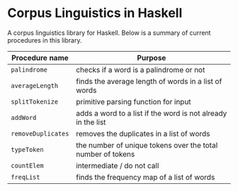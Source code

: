 # Corpus Linguistics in Haskell

A corpus linguistics library for Haskell. Below is a summary of current procedures in this library.

| **Procedure name** | Purpose                            | 
| ----------------- | ---------------------------------- | 
| `palindrome`      | checks if a word is a palindrome or not | 
| `averageLength`   | finds the average length of words in a list of words | 
| `splitTokenize`   | primitive parsing function for input |
| `addWord`         | adds a word to a list if the word is not already in the list |
| `removeDuplicates`| removes the duplicates in a list of words |
| `typeToken`       | the number of unique tokens over the total number of tokens |
| `countElem`       | intermediate / do not call |
| `freqList`        | finds the frequency map of a list of words |
